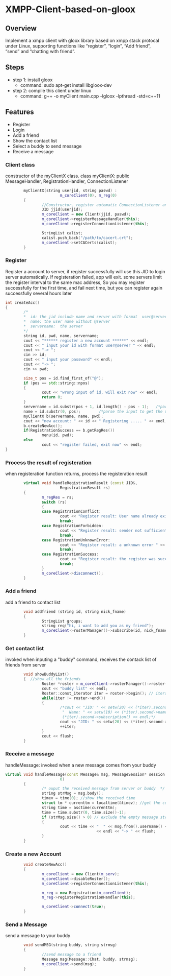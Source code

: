 # XMPP-Client-based-on-gloox
## Overview
Implement a xmpp client with gloox library based on xmpp stack protocal under Linux, supporting functions like “register”, “login”, “Add friend”, “send” and “chatting with friend”.

## Steps
- step 1: install gloox
  - command: sudo apt-get install libgloox-dev
- step 2: compile this client under linux
  - command: g++ -o myClient main.cpp -lgloox -lpthread -std=c++11


## Features
- Register
- Login
- Add a friend
- Show the contact list
- Select a buddy to send message
- Receive a message

### Client class
constructor of the myClientX class. class myClientX: public MessageHandler,  RegistrationHandler,  ConnectionListener
```C++
        myClientX(string userjid, string paswd) :
                        m_coreClient(0), m_reg(0)
        {
                //Constructor, register automatic ConnectionListener and Message Handler.
                JID jjid(userjid);
                m_coreClient = new Client(jjid, paswd);
                m_coreClient->registerMessageHandler(this);
                m_coreClient->registerConnectionListener(this);

                StringList calist;
                calist.push_back("/path/to/cacert.crt");
                m_coreClient->setCACerts(calist);
        }
  ``` 
### Register
Register a account to server, if register successfully will use this JID to login server automatically.
If registeration failed, app will exit. some servers limit the register interval to the same mac address, So you may register successfully for the first time, and fail next time, but you can register again successfully several hours later
```C++
int createAcc()
{
        /*
        *  id: the jid include name and server with format  user@server 
        *  name: the user name without @server 
        *  servername:  the server
        */
        string id, pwd, name, servername;
        cout << "****** register a new account ******" << endl;
        cout << " input your id with format user@server " << endl;
        cout << "-> ";
        cin >> id;
        cout << " input your password" << endl;
        cout << "-> ";
        cin >> pwd;

        size_t pos = id.find_first_of("@");  
        if (pos == std::string::npos)
        {
                cout << "wrong input of id, will exit now" << endl;
                return 0;
        }
        servername = id.substr(pos + 1, id.length() - pos - 1);   /*parse the input to get the server name*/
        name = id.substr(0, pos);        /*parse the input to get the user name*/
        myClientX b(servername, name, pwd);
        cout << "new account: " << id << " Registering ..... " << endl;
        b.createNewAcc();
        if(RegistrationSuccess == b.getRegRes())
                menu(id, pwd);
        else
                cout << "register failed, exit now" << endl;
}
```
### Process the result of registeration
when registeration function returns, process the registeration result
```C++
        virtual void handleRegistrationResult (const JID&,
                        RegistrationResult rs)
        {
                m_regRes = rs;
                switch (rs)
                {
                case RegistrationConflict:
                        cout << "Register result: User name already exists." << endl;
                        break;
                case RegistrationForbidden:
                        cout << "Register result: sender not sufficient permissions " << endl;
                        break;
                case RegistrationUnknownError:
                        cout << "Register result: a unknown error " << endl;
                        break;
                case RegistrationSuccess:
                        cout << "Register result: the register was successful" << endl;
                        break;
                }
                m_coreClient->disconnect();
        }
```        
### Add a friend
add a friend to contact list
```C++
        void addfriend (string id, string nick_fname)
        {
                StringList groups;
                string req("hi, i want to add you as my friend");
                m_coreClient->rosterManager()->subscribe(id, nick_fname, groups, req);
        }       

```        

### Get contact list
invoked when inputing a "buddy" command, receives the contack list of friends from server 
```C++
        void showBuddyList()
        {  //show all the friends
                Roster *roster = m_coreClient->rosterManager()->roster();
                cout << "buddy list" << endl;
                Roster::const_iterator iter = roster->begin(); // iteration to get all the buddy
                while(iter != roster->end())
                {
                        /*cout << "JID: " << setw(20) << (*iter).second->jidJID().full().c_str() <<
                         "  Name: " << setw(10) << (*iter).second->name().c_str() <<
                         (*iter).second->subscription() << endl;*/
                        cout << "JID: " << setw(20) << (*iter).second->jidJID().full().c_str() << endl;
                        ++iter;
                }
                cout << flush;
        }   

```    
### Receive a message
handleMessage: invoked when a new message comes from your buddy
```C++
virtual void handleMessage(const Message& msg, MessageSession* session =
                        0)
        {
                /* ouput the received message from server or buddy  */
                string strMsg = msg.body();
                timev = time(0); //show the received time
                struct tm * currenttm = localtime(&timev); //get the current time
                string time = asctime(currenttm);
                time = time.substr(0, time.size()-1);
                if (strMsg.size() > 0) // exclude the empty message string
                {
                        cout << time << "  " << msg.from().username() << " said: "<< strMsg
                                        << endl << "-> " << flush;
                }
        }
```
### Create a new Account
```C++
        void createNewAcc() 
        {
                m_coreClient = new Client(m_serv);
                m_coreClient->disableRoster();
                m_coreClient->registerConnectionListener(this);

                m_reg = new Registration(m_coreClient);
                m_reg->registerRegistrationHandler(this);

                m_coreClient->connect(true);
        }
```
### Send a Message
send a message to your buddy
```C++
        void sendMSG(string buddy, string strmsg)
        {
                //send message to a friend
                Message msg(Message::Chat, buddy, strmsg);
                m_coreClient->send(msg);
        }
```
